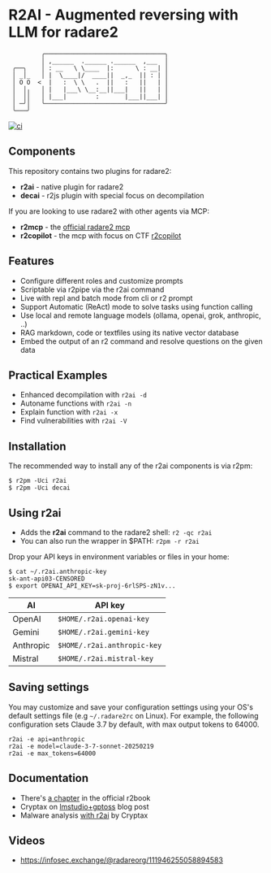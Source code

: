 # R2AI - Augmented reversing with LLM for radare2

```console
         ╭─────────────────────────────────╮
         │ ,______  .______ .______  ,___  │
 ╭──╮    │ : __   \ \____  |:      \ : __| │
 │ _│_   │ |  \____|/  ____||  _,_  || : | │
 │ O O  <  |   :  \ \   .  ||   :   ||   | │
 │  │╷   │ |   |___\ \__:__||___|   ||   | │
 │  ││   │ |___|        :       |___||___| │
 │ ─╯│   ╰─────────────────────────────────╯
 ╰───╯
```

[![ci](https://github.com/radareorg/r2ai/actions/workflows/ci.yml/badge.svg)](https://github.com/radareorg/r2ai/actions/workflows/ci.yml)

## Components

This repository contains two plugins for radare2:

* **r2ai** - native plugin for radare2
* **decai** - r2js plugin with special focus on decompilation

If you are looking to use radare2 with other agents via MCP:

* **r2mcp** - the [official radare2 mcp](https://github.com/radare2/radare2-mcp)
* **r2copilot** - the mcp with focus on CTF [r2copilot](https://github.com/darallium/r2-copilot)

## Features

* Configure different roles and customize prompts
* Scriptable via r2pipe via the r2ai command
* Live with repl and batch mode from cli or r2 prompt
* Support Automatic (ReAct) mode to solve tasks using function calling
* Use local and remote language models (ollama, openai, grok, anthropic, ..)
* RAG markdown, code or textfiles using its native vector database
* Embed the output of an r2 command and resolve questions on the given data

## Practical Examples

* Enhanced decompilation with `r2ai -d`
* Autoname functions with `r2ai -n`
* Explain function with `r2ai -x`
* Find vulnerabilities with `r2ai -V`

## Installation

The recommended way to install any of the r2ai components is via r2pm:

```console
$ r2pm -Uci r2ai
$ r2pm -Uci decai
```

## Using r2ai

- Adds the **r2ai** command to the radare2 shell: `r2 -qc r2ai`
- You can also run the wrapper in $PATH: `r2pm -r r2ai`

Drop your API keys in environment variables or files in your home:

```console
$ cat ~/.r2ai.anthropic-key 
sk-ant-api03-CENSORED
$ export OPENAI_API_KEY=sk-proj-6rlSPS-zN1v...
```

| AI        | API key                    |
| --------- | -------------------------- |
| OpenAI    | `$HOME/.r2ai.openai-key` |
| Gemini    | `$HOME/.r2ai.gemini-key` |
| Anthropic | `$HOME/.r2ai.anthropic-key` |
| Mistral   | `$HOME/.r2ai.mistral-key` |


## Saving settings

You may customize and save your configuration settings using your OS's default settings file (e.g `~/.radare2rc` on Linux).
For example, the following configuration sets Claude 3.7 by default, with max output tokens to 64000.

```
r2ai -e api=anthropic
r2ai -e model=claude-3-7-sonnet-20250219
r2ai -e max_tokens=64000
```

## Documentation

* There's [a chapter](https://book.rada.re/plugins/r2ai.html) in the official r2book
* Cryptax on [lmstudio+gptoss](https://cryptax.medium.com/r2ai-with-lmstudio-and-gpt-oss-08efa5ea2476) blog post
* Malware analysis [with r2ai](https://github.com/cryptax/talks/blob/master/BSidesKristiansand-2025/r2ai.pdf) by Cryptax

## Videos

- https://infosec.exchange/@radareorg/111946255058894583
